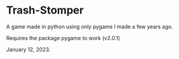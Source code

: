 # Trash-Stomper
A game made in python using only pygame I made a few years ago.

Requires the package pygame to work (v2.0.1)

January 12, 2023.
